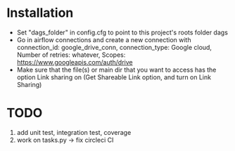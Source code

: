 # Installation
- Set "dags_folder" in config.cfg to point to this project's roots folder dags
- Go in airflow connections and create a new connection with connection_id: google_drive_conn, connection_type: Google cloud, Number of retries: whatever, Scopes: https://www.googleapis.com/auth/drive
- Make sure that the file(s) or main dir that you want to access has the option Link sharing on (Get Shareable Link option, and turn on Link Sharing)

# TODO
1. add unit test, integration test, coverage
2. work on  tasks.py -> fix circleci CI